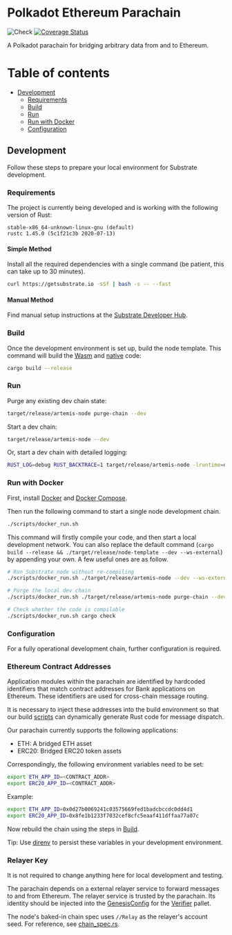 # Polkadot Ethereum Parachain
![Check](https://github.com/Snowfork/polkadot-ethereum/workflows/Check/badge.svg)
[![Coverage Status](https://coveralls.io/repos/github/Snowfork/polkadot-ethereum/badge.svg)](https://coveralls.io/github/Snowfork/polkadot-ethereum)

A Polkadot parachain for bridging arbitrary data from and to Ethereum.

# Table of contents

* [Development](#local-development)
    * [Requirements](#requirements)
    * [Build](#build)
    * [Run](#run)
    * [Run with Docker](#run-with-docker)
    * [Configuration](#configuration)

## Development

Follow these steps to prepare your local environment for Substrate development.

### Requirements

The project is currently being developed and is working with the following version of Rust:
```
stable-x86_64-unknown-linux-gnu (default)
rustc 1.45.0 (5c1f21c3b 2020-07-13)
```

#### Simple Method

Install all the required dependencies with a single command (be patient, this can take up to 30
minutes).

```bash
curl https://getsubstrate.io -sSf | bash -s -- --fast
```

#### Manual Method

Find manual setup instructions at the
[Substrate Developer Hub](https://substrate.dev/docs/en/knowledgebase/getting-started/#manual-installation).

### Build

Once the development environment is set up, build the node template. This command will build the
[Wasm](https://substrate.dev/docs/en/knowledgebase/advanced/executor#wasm-execution) and
[native](https://substrate.dev/docs/en/knowledgebase/advanced/executor#native-execution) code:

```bash
cargo build --release
```

### Run

Purge any existing dev chain state:

```bash
target/release/artemis-node purge-chain --dev
```

Start a dev chain:

```bash
target/release/artemis-node --dev
```

Or, start a dev chain with detailed logging:

```bash
RUST_LOG=debug RUST_BACKTRACE=1 target/release/artemis-node -lruntime=debug --dev
```

### Run with Docker

First, install [Docker](https://docs.docker.com/get-docker/) and
[Docker Compose](https://docs.docker.com/compose/install/).

Then run the following command to start a single node development chain.

```bash
./scripts/docker_run.sh
```

This command will firstly compile your code, and then start a local development network. You can
also replace the default command (`cargo build --release && ./target/release/node-template --dev --ws-external`)
by appending your own. A few useful ones are as follow.

```bash
# Run Substrate node without re-compiling
./scripts/docker_run.sh ./target/release/artemis-node --dev --ws-external

# Purge the local dev chain
./scripts/docker_run.sh ./target/release/artemis-node purge-chain --dev

# Check whether the code is compilable
./scripts/docker_run.sh cargo check
```

### Configuration

For a fully operational development chain, further configuration is required.

### Ethereum Contract Addresses

Application modules within the parachain are identified by hardcoded identifiers that match contract addresses for Bank applications on Ethereum. These identifiers are used for cross-chain message routing.

It is necessary to inject these addresses into the build environment so that our build [scripts](https://doc.rust-lang.org/cargo/reference/build-scripts.html) can dynamically generate
Rust code for message dispatch.

Our parachain currently supports the following applications:

* ETH: A bridged ETH asset
* ERC20: Bridged ERC20 token assets

Correspondingly, the following environment variables need to be set:

```bash
export ETH_APP_ID=<CONTRACT_ADDR>
export ERC20_APP_ID=<CONTRACT_ADDR>
```

Example:

```bash
export ETH_APP_ID=0x0d27b0069241c03575669fed1badcbccdc0dd4d1
export ERC20_APP_ID=0x8fe1b1233f7032cef8cfc5eaaf411dffaa77a07c
```

Now rebuild the chain using the steps in [Build](#build).

Tip: Use [direnv](https://direnv.net/) to persist these variables in your development environment.

### Relayer Key

It is not required to change anything here for local development and testing.

The parachain depends on a external relayer service to forward messages to and from Ethereum. The relayer service is trusted by the parachain. Its identity should be injected into the [GenesisConfig](https://snowfork.github.io/artemis-rust-docs/pallet_verifier/struct.GenesisConfig.html#structfield.key) for the [Verifier](https://snowfork.github.io/artemis-rust-docs/pallet_verifier/index.html) pallet.

The node's baked-in chain spec uses `//Relay` as the relayer's account seed. For reference, see [chain_spec.rs](https://github.com/Snowfork/polkadot-ethereum/blob/main/parachain/node/src/chain_spec.rs#L50).
